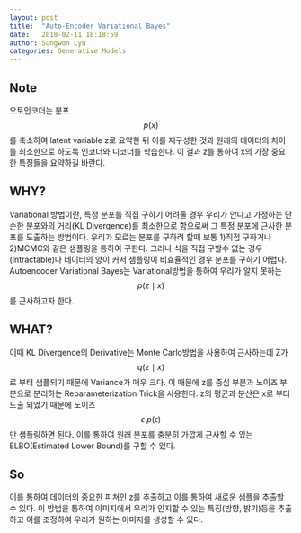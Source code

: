 ```yaml
---
layout: post
title:  "Auto-Encoder Variational Bayes"
date:   2018-02-11 18:18:59
author: Sungwon Lyu
categories: Generative Models
---
```

## Note
오토인코더는 분포 $$p(x)$$를 축소하여 latent variable z로 요약한 뒤 이를 재구성한 것과 원래의 데이터의 차이를 최소한으로 하도록 인코더와 디코더를 학습한다. 이 결과 z를 통하여 x의 가장 중요한 특징들을 요약하길 바란다.

## WHY? 
Variational 방법이란, 특정 분포를 직접 구하기 어려울 경우 우리가 안다고 가정하는 단순한 분포와의 거리(KL Divergence)를 최소한으로 함으로써 그 특정 분포에 근사한 분포를 도출하는 방법이다. 우리가 모르는 분포를 구하려 할때 보통 1)직접 구하거나 2)MCMC와 같은 샘플링을 통하여 구한다. 그러나 식을 직접 구할수 없는 경우(Intractable)나 데이터의 양이 커서 샘플링이 비효율적인 경우 분포를 구하기 어렵다. Autoencoder Variational Bayes는 Variational방법을 통하여 우리가 알지 못하는 $$p(z\mid x)$$를 근사하고자 한다. 

## WHAT?
이때 KL Divergence의 Derivative는 Monte Carlo방법을 사용하여 근사하는데 Z가 $$q(z\mid x)$$로 부터 샘플되기 때문에 Variance가 매우 크다. 이 때문에 z를 중심 부분과 노이즈 부분으로 분리하는 Reparameterization Trick을 사용한다. z의 평균과 분산은 x로 부터 도출 되었기 때문에 노이즈 $$\epsilon ~ p(\epsilon)$$만 샘플링하면 된다. 이를 통하여 원래 분포를 충분히 가깝게 근사할 수 있는 ELBO(Estimated Lower Bound)를 구할 수 있다. 

## So
이를 통하여 데이터의 중요한 피쳐인 z를 추출하고 이를 통하여 새로운 샘플을 추출할 수 있다. 이 방법을 통하여 이미지에서 우리가 인지할 수 있는 특징(방향, 밝기)등을 추출하고 이를 조정하여 우리가 원하는 이미지를 생성할 수 있다.